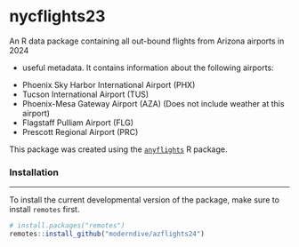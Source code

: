 # nycflights23

An R data package containing all out-bound flights from Arizona airports in 2024
+ useful metadata. It contains information about the following airports:

- Phoenix Sky Harbor International Airport (PHX)
- Tucson International Airport (TUS)
- Phoenix-Mesa Gateway Airport (AZA) (Does not include weather at this airport)
- Flagstaff Pulliam Airport (FLG)
- Prescott Regional Airport (PRC)

This package was created using the 
[`anyflights`](https://github.com/simonpcouch/anyflights) R package. 

### Installation

------------------------------------------------------------------------

To install the current developmental version of the package, make sure to
install `remotes` first. 

```r
# install.packages("remotes")
remotes::install_github("moderndive/azflights24")
```
